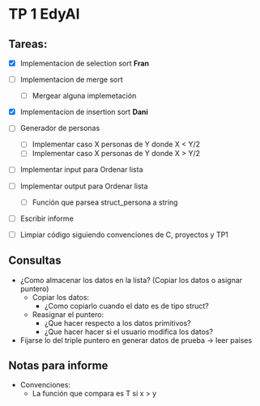 # TP 1 EdyAl

## Tareas:
 - [X] Implementacion de selection sort **Fran** 
 
 - [ ] Implementacion de merge sort
    - [ ] Mergear alguna implemetación
    
 - [X] Implementacion de insertion sort **Dani** 
 
 - [ ] Generador de personas
    - [ ] Implementar caso X personas de Y donde X < Y/2
    - [ ] Implementar caso X personas de Y donde X > Y/2
    
 - [ ] Implementar input para Ordenar lista
 
 - [ ] Implementar output para Ordenar lista
    - [ ] Función que parsea struct_persona a string
    
 - [ ] Escribir informe
 
 - [ ] Limpiar código siguiendo convenciones de C, proyectos y TP1

## Consultas

 * ¿Como almacenar los datos en la lista? (Copiar los datos o asignar puntero)
    * Copiar los datos:
      * ¿Como copiarlo cuando el dato es de tipo struct?
    * Reasignar el puntero:
      * ¿Que hacer respecto a los datos primitivos?
      * ¿Que hacer hacer si el usuario modifica los datos?
 * Fijarse lo del triple puntero en generar datos de prueba -> leer paises

## Notas para informe
* Convenciones:
   * La función que compara es T si x > y
